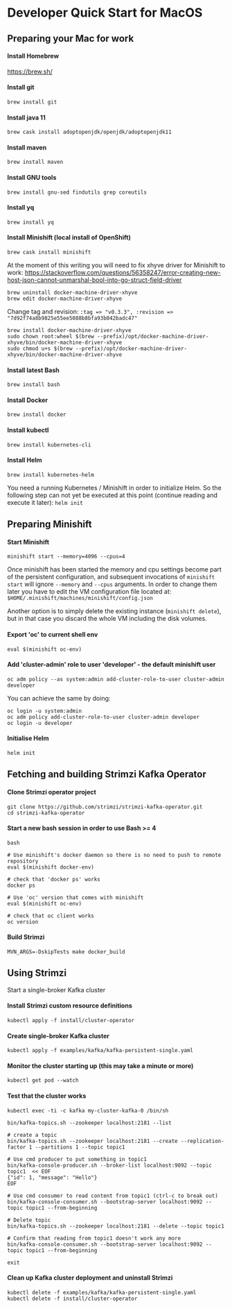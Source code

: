Developer Quick Start for MacOS
===============================


## Preparing your Mac for work

#### Install Homebrew
https://brew.sh/

#### Install git
`brew install git`

#### Install java 11
`brew cask install adoptopenjdk/openjdk/adoptopenjdk11`

#### Install maven
`brew install maven`

#### Install GNU tools
`brew install gnu-sed findutils grep coreutils`

#### Install yq
`brew install yq`

#### Install Minishift (local install of OpenShift)
`brew cask install minishift`

At the moment of this writing you will need to fix xhyve driver for Minishift to work:
https://stackoverflow.com/questions/56358247/error-creating-new-host-json-cannot-unmarshal-bool-into-go-struct-field-driver
```
brew uninstall docker-machine-driver-xhyve
brew edit docker-machine-driver-xhyve
```

Change tag and revision:
`:tag => "v0.3.3", :revision => "7d92f74a8b9825e55ee5088b8bfa93b042badc47"`

```
brew install docker-machine-driver-xhyve
sudo chown root:wheel $(brew --prefix)/opt/docker-machine-driver-xhyve/bin/docker-machine-driver-xhyve
sudo chmod u+s $(brew --prefix)/opt/docker-machine-driver-xhyve/bin/docker-machine-driver-xhyve
```

#### Install latest Bash
`brew install bash`

#### Install Docker
`brew install docker`

#### Install kubectl
`brew install kubernetes-cli`


#### Install Helm
`brew install kubernetes-helm`

You need a running Kubernetes / Minishift in order to initialize Helm. So the following step can not yet be executed at this point (continue reading and execute it later):
`helm init`


## Preparing Minishift

#### Start Minishift
`minishift start --memory=4096 --cpus=4`

Once minishift has been started the memory and cpu settings become part of the persistent configuration, and subsequent invocations of `minishift start` will ignore `--memory` and `--cpus` arguments. In order to change them later you have to edit the VM configuration file located at: `$HOME/.minishift/machines/minishift/config.json`

Another option is to simply delete the existing instance (`minishift delete`), but in that case you discard the whole VM including the disk volumes.


#### Export 'oc' to current shell env
`eval $(minishift oc-env)`

#### Add 'cluster-admin' role to user 'developer' - the default minishift user
`oc adm policy --as system:admin add-cluster-role-to-user cluster-admin developer`

You can achieve the same by doing:
```
oc login -u system:admin
oc adm policy add-cluster-role-to-user cluster-admin developer
oc login -u developer
```

#### Initialise Helm
`helm init`


## Fetching and building Strimzi Kafka Operator

#### Clone Strimzi operator project
```
git clone https://github.com/strimzi/strimzi-kafka-operator.git
cd strimzi-kafka-operator
```

#### Start a new bash session in order to use Bash >= 4

```
bash

# Use minishift's docker daemon so there is no need to push to remote repository
eval $(minishift docker-env)

# check that 'docker ps' works
docker ps

# Use 'oc' version that comes with minishift
eval $(minishift oc-env)

# check that oc client works
oc version
```

#### Build Strimzi
`MVN_ARGS=-DskipTests make docker_build`




## Using Strimzi

Start a single-broker Kafka cluster

#### Install Strimzi custom resource definitions
`kubectl apply -f install/cluster-operator`


#### Create single-broker Kafka cluster
`kubectl apply -f examples/kafka/kafka-persistent-single.yaml`

#### Monitor the cluster starting up (this may take a minute or more)
`kubectl get pod --watch`

#### Test that the cluster works
```
kubectl exec -ti -c kafka my-cluster-kafka-0 /bin/sh

bin/kafka-topics.sh --zookeeper localhost:2181 --list

# create a topic
bin/kafka-topics.sh --zookeeper localhost:2181 --create --replication-factor 1 --partitions 1 --topic topic1

# Use cmd producer to put something in topic1
bin/kafka-console-producer.sh --broker-list localhost:9092 --topic topic1  << EOF
{"id": 1, "message": "Hello"}
EOF

# Use cmd consumer to read content from topic1 (ctrl-c to break out)
bin/kafka-console-consumer.sh --bootstrap-server localhost:9092 --topic topic1 --from-beginning

# Delete topic
bin/kafka-topics.sh --zookeeper localhost:2181 --delete --topic topic1

# Confirm that reading from topic1 doesn't work any more
bin/kafka-console-consumer.sh --bootstrap-server localhost:9092 --topic topic1 --from-beginning

exit
```

#### Clean up Kafka cluster deployment and uninstall Strimzi
```
kubectl delete -f examples/kafka/kafka-persistent-single.yaml
kubectl delete -f install/cluster-operator
```
